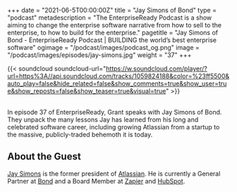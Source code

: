 +++
date = "2021-06-5T00:00:00Z"
title = "Jay Simons of Bond"
type = "podcast"
metadescription = "The EnterpriseReady Podcast is a show aiming to change the enterprise software narrative from how to sell to the enterprise, to how to build for the enterprise."
pagetitle = "Jay Simons of Bond - EnterpriseReady Podcast | BUILDING the world’s best enterprise software"
ogimage = "/podcast/images/podcast_og.png"
image = "/podcast/images/episodes/jay-simons.jpg"
weight = "37"
+++

{{< soundcloud soundcloud-url="https://w.soundcloud.com/player/?url=https%3A//api.soundcloud.com/tracks/1059824188&color=%23ff5500&auto_play=false&hide_related=false&show_comments=true&show_user=true&show_reposts=false&show_teaser=true&visual=true" >}}

\
In episode 37 of EnterpriseReady, Grant speaks with Jay Simons of Bond. They unpack the many lessons Jay has learned from his long and celebrated software career, including growing Atlassian from a startup to the massive, publicly-traded behemoth it is today. 

## About the Guest 

[Jay Simons](https://twitter.com/jaysimons) is the former president of [Atlassian](https://www.atlassian.com/). He is currently a General Partner at [Bond](https://www.bondcap.com/) and a Board Member at [Zapier](https://zapier.com/) and [HubSpot](https://www.hubspot.com/).